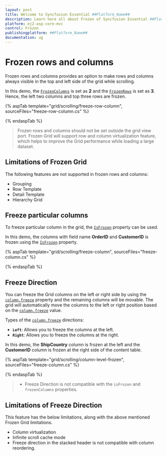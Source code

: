 ```yaml
---
layout: post
title: Welcome to Syncfusion Essential ##Platform_Name##
description: Learn here all about Frozen of Syncfusion Essential ##Platform_Name## widgets based on HTML5 and jQuery.
platform: ej2-asp-core-mvc
control: Frozen
publishingplatform: ##Platform_Name##
documentation: ug
---
```


# Frozen rows and columns

Frozen rows and columns provides an option to make rows and columns always visible in the top and left side of the grid while scrolling.

In this demo, the [`FrozenColumns`](https://help.syncfusion.com/cr/aspnetcore-js2/Syncfusion.EJ2.Grids.Grid.html#Syncfusion_EJ2_Grids_Grid_FrozenColumns) is set as **2** and the [`FrozenRows`](https://help.syncfusion.com/cr/aspnetcore-js2/Syncfusion.EJ2.Grids.Grid.html#Syncfusion_EJ2_Grids_Grid_FrozenRows)
is set as **3**. Hence, the left two columns and top three rows are frozen.

{% aspTab template="grid/scrolling/freeze-row-column", sourceFiles="freeze-row-column.cs" %}

{% endaspTab %}

> Frozen rows and columns should not be set outside the grid view port.
> Frozen Grid will support row and column virtualization feature, which helps to improve the Grid performance while loading a large dataset.

## Limitations of Frozen Grid

The following features are not supported in frozen rows and columns:

* Grouping
* Row Template
* Detail Template
* Hierarchy Grid

## Freeze particular columns

To freeze particular column in the grid, the [`IsFrozen`](https://help.syncfusion.com/cr/aspnetcore-js2/Syncfusion.EJ2.Grids.GridColumn.html#Syncfusion_EJ2_Grids_GridColumn_IsFrozen) property can be used.

In this demo, the columns with field name **OrderID** and **CustomerID** is frozen using
the [`IsFrozen`](https://help.syncfusion.com/cr/aspnetcore-js2/Syncfusion.EJ2.Grids.GridColumn.html#Syncfusion_EJ2_Grids_GridColumn_IsFrozen) property.

{% aspTab template="grid/scrolling/freeze-column", sourceFiles="freeze-column.cs" %}

{% endaspTab %}

## Freeze Direction

You can freeze the Grid columns on the left or right side by using the [`column.freeze`](https://help.syncfusion.com/cr/aspnetcore-js2/Syncfusion.EJ2.Grids.GridColumn.html#Syncfusion_EJ2_Grids_GridColumn_Freeze) property and the remaining columns will be movable. The grid will automatically move the columns to the left or right position based on the [`column.freeze`](https://help.syncfusion.com/cr/aspnetcore-js2/Syncfusion.EJ2.Grids.GridColumn.html#Syncfusion_EJ2_Grids_GridColumn_Freeze) value.

Types of the [`column.freeze`](https://help.syncfusion.com/cr/aspnetcore-js2/Syncfusion.EJ2.Grids.GridColumn.html#Syncfusion_EJ2_Grids_GridColumn_Freeze) directions:

* **`Left`**: Allows you to freeze the columns at the left.
* **`Right`**: Allows you to freeze the columns at the right.

In this demo, the **ShipCountry** column is frozen at the left and the **CustomerID** column is frozen at the right side of the content table.

{% aspTab template="grid/scrolling/column-level-frozen", sourceFiles="freeze-column.cs" %}

{% endaspTab %}

> * Freeze Direction is not compatible with the `isFrozen` and `frozenColumns` properties.

## Limitations of Freeze Direction

This feature has the below limitations, along with the above mentioned Frozen Grid limitations.

* Column virtualization
* Infinite scroll cache mode
* Freeze direction in the stacked header is not compatible with column reordering.
